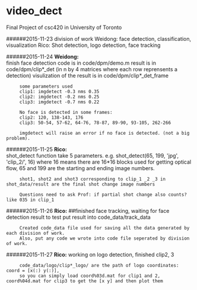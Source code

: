 # video_dect
Final Project of csc420 in University of Toronto

######2015-11-23
division of work
Weidong: face detection, classification, visualization
Rico: Shot detection, logo detection, face tracking

######2015-11-24
**Weidong:**   
         finish face detection
         code is in code/dpm/demo.m
         result is in code/dpm/clip*_det (in n by 4 matrices where each row reprensents a detection)
         visulization of the result is in code/dpm/clip*_det_frame
         
         some parameters used
         clip1: imgdetect -0.3 nms 0.35
         clip2: imgdetect -0.2 nms 0.25
         clip3: imgdetect -0.7 nms 0.22
         
         No face is detected in some frames:
         clip2: 120, 138-143, 176
         clip3: 50-54, 57-62, 64-76, 78-87, 89-90, 93-105, 262-266

         imgdetect will raise an error if no face is detected. (not a big problem).
         
######2015-11-25
**Rico:**  
         shot_detect function take 5 parameters. e.g. shot_detect(65, 199, 'jpg', 'clip_2/', 16) 
         where 16 means there are 16*16 blocks used for getting optical flow, 65 and 199 are the starting and ending image                      numbers. 
         
         shot1, shot2 and shot3 corresponding to clip_1 _2 _3 in shot_data/result are the final shot change image numbers
         
         Questions need to ask Prof: if partial shot change also counts? like 035 in clip_1

######2015-11-26
**Rico:**
##finished face tracking, waiting for face detection result to test 
         put result into code_data/track_data
         
         Created code_data file used for saving all the data generated by each division of work.
         Also, put any code we wrote into code file seperated by division of work.
         
######2015-11-27
**Rico:**
         working on logo detection, finished clip2, 3
         
         code_data/logo/clip*_logo/ are the path of logo coordinates: coord = [x(:) y(:)],
         so you can simply load coord%03d.mat for clip1 and 2, coord%04d.mat for clip3 to get the [x y] and then plot them
